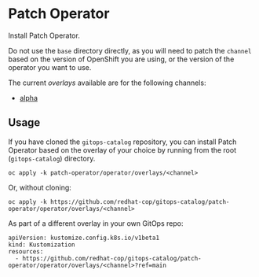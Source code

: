 # Patch Operator

Install Patch Operator.

Do not use the `base` directory directly, as you will need to patch the `channel` based on the version of OpenShift you are using, or the version of the operator you want to use.

The current *overlays* available are for the following channels:

* [alpha](operator/overlays/alpha)

## Usage

If you have cloned the `gitops-catalog` repository, you can install Patch Operator based on the overlay of your choice by running from the root (`gitops-catalog`) directory.

```
oc apply -k patch-operator/operator/overlays/<channel>
```

Or, without cloning:

```
oc apply -k https://github.com/redhat-cop/gitops-catalog/patch-operator/operator/overlays/<channel>
```

As part of a different overlay in your own GitOps repo:

```
apiVersion: kustomize.config.k8s.io/v1beta1
kind: Kustomization
resources:
  - https://github.com/redhat-cop/gitops-catalog/patch-operator/operator/overlays/<channel>?ref=main
```
